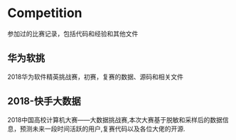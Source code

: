 # Competition
参加过的比赛记录，包括代码和经验和其他文件
 
## 华为软挑
2018华为软件精英挑战赛，初赛，复赛的数据、源码和相关文件
## 2018-快手大数据
2018中国高校计算机大赛——大数据挑战赛,本次大赛基于脱敏和采样后的数据信息，预测未来一段时间活跃的用户,复赛代码以及各位大佬的开源.
